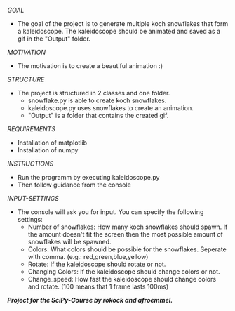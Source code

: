*GOAL*
- The goal of the project is to generate multiple koch snowflakes that form a kaleidoscope. The kaleidoscope should be animated and saved as a gif in the "Output" folder.

*MOTIVATION*
- The motivation is to create a beautiful animation :)

*STRUCTURE*
- The project is structured in 2 classes and one folder.
  - snowflake.py is able to create koch snowflakes.
  - kaleidoscope.py uses snowflakes to create an animation.
  - "Output" is a folder that contains the created gif.

*REQUIREMENTS*
- Installation of matplotlib
- Installation of numpy

*INSTRUCTIONS*
- Run the programm by executing kaleidoscope.py
- Then follow guidance from the console

*INPUT-SETTINGS*
- The console will ask you for input. You can specify the following settings:
  - Number of snowflakes: How many koch snowflakes should spawn. If the amount doesn't fit the screen then the most possible amount of snowflakes will be spawned.
  - Colors: What colors should be possible for the snowflakes. Seperate with comma. (e.g.: red,green,blue,yellow)
  - Rotate: If the kaleidoscope should rotate or not.
  - Changing Colors: If the kaleidoscope should change colors or not.
  - Change_speed: How fast the kaleidoscope should change colors and rotate. (100 means that 1 frame lasts 100ms)

***Project for the SciPy-Course by rokock and afroemmel.***